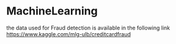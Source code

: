 # MachineLearning

 the data used for Fraud detection is available in the following link https://www.kaggle.com/mlg-ulb/creditcardfraud
